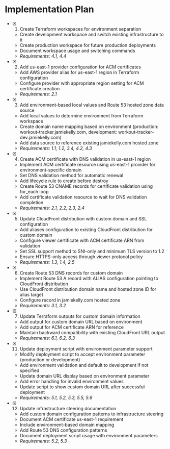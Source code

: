 # Implementation Plan

- [x] 1. Create Terraform workspaces for environment separation
  - Create development workspace and switch existing infrastructure to it
  - Create production workspace for future production deployments
  - Document workspace usage and switching commands
  - _Requirements: 4.1, 4.4_

- [x] 2. Add us-east-1 provider configuration for ACM certificates
  - Add AWS provider alias for us-east-1 region in Terraform configuration
  - Configure provider with appropriate region setting for ACM certificate creation
  - _Requirements: 2.1_

- [x] 3. Add environment-based local values and Route 53 hosted zone data source
  - Add local values to determine environment from Terraform workspace
  - Create domain name mapping based on environment (production: workout-tracker.jamiekelly.com, development: workout-tracker-dev.jamiekelly.com)
  - Add data source to reference existing jamiekelly.com hosted zone
  - _Requirements: 1.1, 1.2, 3.4, 4.2, 4.3_

- [x] 4. Create ACM certificate with DNS validation in us-east-1 region
  - Implement ACM certificate resource using us-east-1 provider for environment-specific domain
  - Set DNS validation method for automatic renewal
  - Add lifecycle rule to create before destroy
  - Create Route 53 CNAME records for certificate validation using for_each loop
  - Add certificate validation resource to wait for DNS validation completion
  - _Requirements: 2.1, 2.2, 2.3, 2.4_

- [x] 5. Update CloudFront distribution with custom domain and SSL configuration
  - Add aliases configuration to existing CloudFront distribution for custom domain
  - Configure viewer certificate with ACM certificate ARN from validation
  - Set SSL support method to SNI-only and minimum TLS version to 1.2
  - Ensure HTTPS-only access through viewer protocol policy
  - _Requirements: 1.3, 1.4, 2.5_

- [x] 6. Create Route 53 DNS records for custom domain
  - Implement Route 53 A record with ALIAS configuration pointing to CloudFront distribution
  - Use CloudFront distribution domain name and hosted zone ID for alias target
  - Configure record in jamiekelly.com hosted zone
  - _Requirements: 3.1, 3.2_

- [x] 7. Update Terraform outputs for custom domain information
  - Add output for custom domain URL based on environment
  - Add output for ACM certificate ARN for reference
  - Maintain backward compatibility with existing CloudFront URL output
  - _Requirements: 6.1, 6.2, 6.3_

- [x] 11. Update deployment script with environment parameter support
  - Modify deployment script to accept environment parameter (production or development)
  - Add environment validation and default to development if not specified
  - Update domain URL display based on environment parameter
  - Add error handling for invalid environment values
  - Update script to show custom domain URL after successful deployment
  - _Requirements: 5.1, 5.2, 5.3, 5.5, 5.6_

- [x] 12. Update infrastructure steering documentation
  - Add custom domain configuration patterns to infrastructure steering
  - Document ACM certificate us-east-1 requirement
  - Include environment-based domain mapping
  - Add Route 53 DNS configuration patterns
  - Document deployment script usage with environment parameters
  - _Requirements: 5.2, 5.3_